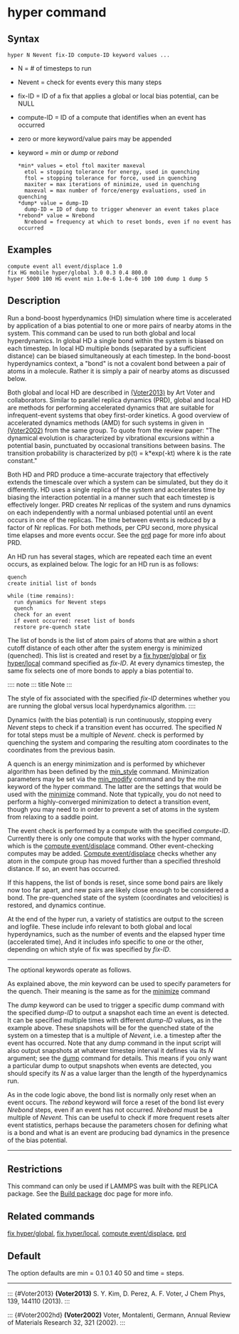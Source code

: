 # hyper command

## Syntax

    hyper N Nevent fix-ID compute-ID keyword values ...

-   N = \# of timesteps to run

-   Nevent = check for events every this many steps

-   fix-ID = ID of a fix that applies a global or local bias potential,
    can be NULL

-   compute-ID = ID of a compute that identifies when an event has
    occurred

-   zero or more keyword/value pairs may be appended

-   keyword = *min* or *dump* or *rebond*

        *min* values = etol ftol maxiter maxeval
          etol = stopping tolerance for energy, used in quenching
          ftol = stopping tolerance for force, used in quenching
          maxiter = max iterations of minimize, used in quenching
          maxeval = max number of force/energy evaluations, used in quenching
        *dump* value = dump-ID
          dump-ID = ID of dump to trigger whenever an event takes place
        *rebond* value = Nrebond
          Nrebond = frequency at which to reset bonds, even if no event has occurred

## Examples

``` LAMMPS
compute event all event/displace 1.0
fix HG mobile hyper/global 3.0 0.3 0.4 800.0
hyper 5000 100 HG event min 1.0e-6 1.0e-6 100 100 dump 1 dump 5
```

## Description

Run a bond-boost hyperdynamics (HD) simulation where time is accelerated
by application of a bias potential to one or more pairs of nearby atoms
in the system. This command can be used to run both global and local
hyperdynamics. In global HD a single bond within the system is biased on
each timestep. In local HD multiple bonds (separated by a sufficient
distance) can be biased simultaneously at each timestep. In the
bond-boost hyperdynamics context, a \"bond\" is not a covalent bond
between a pair of atoms in a molecule. Rather it is simply a pair of
nearby atoms as discussed below.

Both global and local HD are described in [(Voter2013)](Voter2013) by
Art Voter and collaborators. Similar to parallel replica dynamics (PRD),
global and local HD are methods for performing accelerated dynamics that
are suitable for infrequent-event systems that obey first-order
kinetics. A good overview of accelerated dynamics methods (AMD) for such
systems in given in [(Voter2002)](Voter2002hd) from the same group. To
quote from the review paper: \"The dynamical evolution is characterized
by vibrational excursions within a potential basin, punctuated by
occasional transitions between basins. The transition probability is
characterized by p(t) = k\*exp(-kt) where k is the rate constant.\"

Both HD and PRD produce a time-accurate trajectory that effectively
extends the timescale over which a system can be simulated, but they do
it differently. HD uses a single replica of the system and accelerates
time by biasing the interaction potential in a manner such that each
timestep is effectively longer. PRD creates Nr replicas of the system
and runs dynamics on each independently with a normal unbiased potential
until an event occurs in one of the replicas. The time between events is
reduced by a factor of Nr replicas. For both methods, per CPU second,
more physical time elapses and more events occur. See the [prd](prd)
page for more info about PRD.

An HD run has several stages, which are repeated each time an event
occurs, as explained below. The logic for an HD run is as follows:

    quench
    create initial list of bonds

    while (time remains):
      run dynamics for Nevent steps
      quench
      check for an event
      if event occurred: reset list of bonds
      restore pre-quench state

The list of bonds is the list of atom pairs of atoms that are within a
short cutoff distance of each other after the system energy is minimized
(quenched). This list is created and reset by a [fix
hyper/global](fix_hyper_global) or [fix hyper/local](fix_hyper_local)
command specified as *fix-ID*. At every dynamics timestep, the same fix
selects one of more bonds to apply a bias potential to.

:::: note
::: title
Note
:::

The style of fix associated with the specified *fix-ID* determines
whether you are running the global versus local hyperdynamics algorithm.
::::

Dynamics (with the bias potential) is run continuously, stopping every
*Nevent* steps to check if a transition event has occurred. The
specified *N* for total steps must be a multiple of *Nevent*. check is
performed by quenching the system and comparing the resulting atom
coordinates to the coordinates from the previous basin.

A quench is an energy minimization and is performed by whichever
algorithm has been defined by the [min_style](min_style) command.
Minimization parameters may be set via the [min_modify](min_modify)
command and by the *min* keyword of the hyper command. The latter are
the settings that would be used with the [minimize](minimize) command.
Note that typically, you do not need to perform a highly-converged
minimization to detect a transition event, though you may need to in
order to prevent a set of atoms in the system from relaxing to a saddle
point.

The event check is performed by a compute with the specified
*compute-ID*. Currently there is only one compute that works with the
hyper command, which is the [compute
event/displace](compute_event_displace) command. Other event-checking
computes may be added. [Compute event/displace](compute_event_displace)
checks whether any atom in the compute group has moved further than a
specified threshold distance. If so, an event has occurred.

If this happens, the list of bonds is reset, since some bond pairs are
likely now too far apart, and new pairs are likely close enough to be
considered a bond. The pre-quenched state of the system (coordinates and
velocities) is restored, and dynamics continue.

At the end of the hyper run, a variety of statistics are output to the
screen and logfile. These include info relevant to both global and local
hyperdynamics, such as the number of events and the elapsed hyper time
(accelerated time), And it includes info specific to one or the other,
depending on which style of fix was specified by *fix-ID*.

------------------------------------------------------------------------

The optional keywords operate as follows.

As explained above, the *min* keyword can be used to specify parameters
for the quench. Their meaning is the same as for the
[minimize](minimize) command

The *dump* keyword can be used to trigger a specific dump command with
the specified *dump-ID* to output a snapshot each time an event is
detected. It can be specified multiple times with different *dump-ID*
values, as in the example above. These snapshots will be for the
quenched state of the system on a timestep that is a multiple of
*Nevent*, i.e. a timestep after the event has occurred. Note that any
dump command in the input script will also output snapshots at whatever
timestep interval it defines via its *N* argument; see the [dump](dump)
command for details. This means if you only want a particular dump to
output snapshots when events are detected, you should specify its *N* as
a value larger than the length of the hyperdynamics run.

As in the code logic above, the bond list is normally only reset when an
event occurs. The *rebond* keyword will force a reset of the bond list
every *Nrebond* steps, even if an event has not occurred. *Nrebond* must
be a multiple of *Nevent*. This can be useful to check if more frequent
resets alter event statistics, perhaps because the parameters chosen for
defining what is a bond and what is an event are producing bad dynamics
in the presence of the bias potential.

------------------------------------------------------------------------

## Restrictions

This command can only be used if LAMMPS was built with the REPLICA
package. See the [Build package](Build_package) doc page for more info.

## Related commands

[fix hyper/global](fix_hyper_global), [fix
hyper/local](fix_hyper_local), [compute
event/displace](compute_event_displace), [prd](prd)

## Default

The option defaults are min = 0.1 0.1 40 50 and time = steps.

------------------------------------------------------------------------

::: {#Voter2013}
**(Voter2013)** S. Y. Kim, D. Perez, A. F. Voter, J Chem Phys, 139,
144110 (2013).
:::

::: {#Voter2002hd}
**(Voter2002)** Voter, Montalenti, Germann, Annual Review of Materials
Research 32, 321 (2002).
:::
